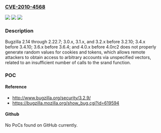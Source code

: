 ### [CVE-2010-4568](https://cve.mitre.org/cgi-bin/cvename.cgi?name=CVE-2010-4568)
![](https://img.shields.io/static/v1?label=Product&message=n%2Fa&color=blue)
![](https://img.shields.io/static/v1?label=Version&message=n%2Fa&color=blue)
![](https://img.shields.io/static/v1?label=Vulnerability&message=n%2Fa&color=brighgreen)

### Description

Bugzilla 2.14 through 2.22.7; 3.0.x, 3.1.x, and 3.2.x before 3.2.10; 3.4.x before 3.4.10; 3.6.x before 3.6.4; and 4.0.x before 4.0rc2 does not properly generate random values for cookies and tokens, which allows remote attackers to obtain access to arbitrary accounts via unspecified vectors, related to an insufficient number of calls to the srand function.

### POC

#### Reference
- http://www.bugzilla.org/security/3.2.9/
- https://bugzilla.mozilla.org/show_bug.cgi?id=619594

#### Github
No PoCs found on GitHub currently.

